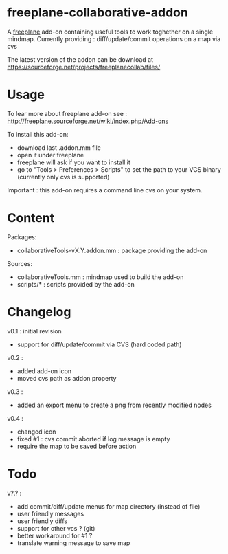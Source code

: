 freeplane-collaborative-addon
=============================

A [freeplane](http://freeplane.sourceforge.net/) add-on containing useful tools to work toghether on a single mindmap.
Currently providing : diff/update/commit operations on a map via cvs

The latest version of the addon can be download at https://sourceforge.net/projects/freeplanecollab/files/


Usage
=============================

To lear more about freeplane add-on see : http://freeplane.sourceforge.net/wiki/index.php/Add-ons

To install this add-on:
* download last .addon.mm file
* open it under freeplane
* freeplane will ask if you want to install it
* go to "Tools > Preferences > Scripts" to set the path to your VCS binary (currently only cvs is supported)

Important : this add-on requires a command line cvs on your system.

Content
=============================

Packages:
- collaborativeTools-vX.Y.addon.mm : package providing the add-on

Sources:
- collaborativeTools.mm : mindmap used to build the add-on
- scripts/* : scripts provided by the add-on


Changelog
=============================

v0.1 : initial revision
* support for diff/update/commit via CVS (hard coded path)

v0.2 :
- added add-on icon
- moved cvs path as addon property

v0.3 :
- added an export menu to create a png from recently modified nodes

v0.4 :
- changed icon
- fixed #1 : cvs commit aborted if log message is empty
- require the map to be saved before action

Todo
=============================



v?.? :
- add commit/diff/update menus for map directory (instead of file)
- user friendly messages
- user friendly diffs
- support for other vcs ? (git)
- better workaround for #1 ?
- translate warning message to save map